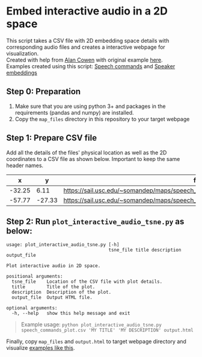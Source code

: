 # Embed interactive audio in a 2D space

This script takes a CSV file with 2D embedding space details with corresponding audio files and creates a interactive webpage for visualization.  
Created with help from [Alan Cowen](https://www.alancowen.com/bio) with original example [here](https://www.alancowen.com/music).   
Examples created using this script: [Speech commands](https://sail.usc.edu/~somandep/maps/command_id_2.html) and [Speaker embeddings](https://sail.usc.edu/~somandep/maps/speaker_id.html)  

## Step 0: Preparation   
1. Make sure that you are using python 3+ and packages in the requirements (pandas and numpy) are installed.
2. Copy the `map_files` directory in this repository to your target webpage

## Step 1: Prepare CSV file  
Add all the details of the files' physical location as well as the 2D coordinates to a CSV file as shown below. Important to keep the same header names.  

| x      | y      | file                                                                                | label | class |
|--------|--------|-------------------------------------------------------------------------------------|-------|-------|
| -32.25 | 6.11   | https://sail.usc.edu/~somandep/maps/speech_commands_data/bed_652b3da7_nohash_2.wav  | bed   | 0     |
| -57.77 | -27.33 | https://sail.usc.edu/~somandep/maps/speech_commands_data/bird_e0344f60_nohash_1.wav | bird  | 1     |

## Step 2: Run `plot_interactive_audio_tsne.py` as below:
```
usage: plot_interactive_audio_tsne.py [-h]
                                      tsne_file title description output_file

Plot interactive audio in 2D space.

positional arguments:
  tsne_file    Location of the CSV file with plot details.
  title        Title of the plot.
  description  Description of the plot.
  output_file  Output HTML file.

optional arguments:
  -h, --help   show this help message and exit
```

> Example usage: `python plot_interactive_audio_tsne.py speech_commands_plot.csv 'MY TITLE' 'MY DESCRIPTION' output.html`

Finally, copy `map_files` and `output.html` to target webpage directory and visualize [examples like this](https://sail.usc.edu/~somandep/maps/command_id_2.html#modal).
